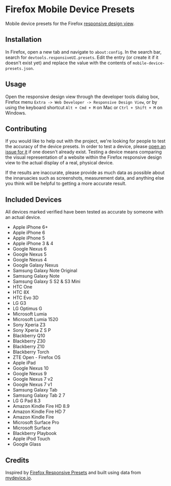 # Firefox Mobile Device Presets
Mobile device presets for the Firefox [responsive design view](https://developer.mozilla.org/en-US/docs/Tools/Responsive_Design_View).

## Installation

In Firefox, open a new tab and navigate to `about:config`. In the search bar, search for `devtools.responsiveUI.presets`. Edit the entry (or create it if it doesn't exist yet) and replace the value with the contents of `mobile-device-presets.json`.

## Usage

Open the responsive design view through the developer tools dialog box, Firefox menu `Extra -> Web Developer -> Responsive Design View`, or by using the keyboard shortcut `Alt + Cmd + M` on Mac or `Ctrl + Shift + M` on Windows.

## Contributing

If you would like to help out with the project, we're looking for people to test the accuracy of the device presets. In order to test a device, please [open an issue for it](https://github.com/robneu/firefox-mobile-device-presets/issues/) if one doesn't already exist. Testing a device means comparing the visual representation of a website within the Firefox responsive design view to the actual display of a real, physical device.

If the results are inaccurate, please provide as much data as possible about the innaruacies such as screenshots, measurement data, and anything else you think will be helpful to getting a more accurate result.

## Included Devices

All devices marked verified have been tested as accurate by someone with an actual device.

* Apple iPhone 6+
* Apple iPhone 6
* Apple iPhone 5
* Apple iPhone 3 & 4
* Google Nexus 6
* Google Nexus 5
* Google Nexus 4
* Google Galaxy Nexus
* Samsung Galaxy Note Original
* Samsung Galaxy Note
* Samsung Galaxy S S2 & S3 Mini
* HTC One
* HTC 8X
* HTC Evo 3D
* LG G3
* LG Optimus G
* Microsoft Lumia
* Microsoft Lumia 1520
* Sony Xperia Z3
* Sony Xperia Z S P
* Blackberry Q10
* Blackberry Z30
* Blackberry Z10
* Blackberry Torch
* ZTE Open - Firefox OS
* Apple iPad
* Google Nexus 10
* Google Nexus 9
* Google Nexus 7 v2
* Google Nexus 7 v1
* Samsung Galaxy Tab
* Samsung Galaxy Tab 2 7
* LG G Pad 8.3
* Amazon Kindle Fire HD 8.9
* Amazon Kindle Fire HD 7
* Amazon Kindle Fire
* Microsoft Surface Pro
* Microsoft Surface
* Blackberry Playbook
* Apple iPod Touch
* Google Glass

## Credits

Inspired by [Firefox Responsive Presets](https://github.com/nicwortel/firefox-responsive-presets) and built using data from [mydevice.io](http://mydevice.io/devices/).
